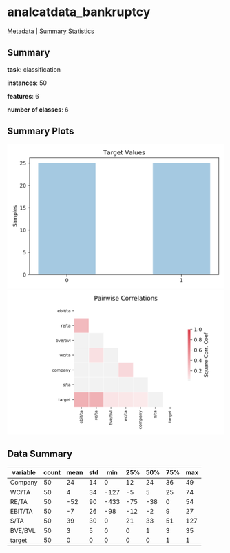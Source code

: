 # analcatdata_bankruptcy

[Metadata](metadata.yaml) | [Summary Statistics](summary_stats.csv)

## Summary

**task**: classification

**instances**: 50

**features**: 6

**number of classes**: 6

## Summary Plots

![Labels](label.svg)
![Corr](corr.svg)

## Data Summary

|	variable	|	count	|	mean	|	std	|	min	|	25%	|	50%	|	75%	|	max|
| --- | --- | --- | --- | --- | --- | --- | --- | --- |
|	Company	|	50	|	24	|	14	|	0	|	12	|	24	|	36	|	49
|	WC/TA	|	50	|	4	|	34	|	-127	|	-5	|	5	|	25	|	74
|	RE/TA	|	50	|	-52	|	90	|	-433	|	-75	|	-38	|	0	|	54
|	EBIT/TA	|	50	|	-7	|	26	|	-98	|	-12	|	-2	|	9	|	27
|	S/TA	|	50	|	39	|	30	|	0	|	21	|	33	|	51	|	127
|	BVE/BVL	|	50	|	3	|	5	|	0	|	0	|	1	|	3	|	35
|	target	|	50	|	0	|	0	|	0	|	0	|	0	|	1	|	1
